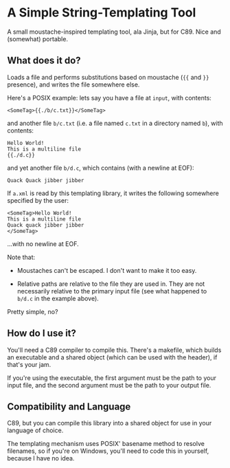 A Simple String-Templating Tool
===

A small moustache-inspired templating tool, ala Jinja, but for C89. Nice and
(somewhat) portable.

What does it do?
---

Loads a file and performs substitutions based on moustache (`{{` and `}}`
presence), and writes the file somewhere else.

Here's a POSIX example: lets say you have a file at `input`, with contents:

```
<SomeTag>{{./b/c.txt}}</SomeTag>
```

and another file `b/c.txt` (i.e. a file named `c.txt` in a directory named
`b`), with contents:

```
Hello World!
This is a multiline file
{{./d.c}}
```

and yet another file `b/d.c`, which contains (with a newline at EOF):

```
Quack Quack jibber jibber
```

If `a.xml` is read by this templating library, it writes the following
somewhere specified by the user:

```
<SomeTag>Hello World!
This is a multiline file
Quack quack jibber jibber
</SomeTag>
```

...with no newline at EOF.

Note that:

 - Moustaches can't be escaped. I don't want to make it too easy.

 - Relative paths are relative to the file they are used in. They are not
   necessarily relative to the primary input file (see what happened to `b/d.c`
   in the example above).

Pretty simple, no?

How do I use it?
---

You'll need a C89 compiler to compile this. There's a makefile, which builds an
executable and a shared object (which can be used with the header), if that's
your jam.

If you're using the executable, the first argument must be the path to your
input file, and the second argument must be the path to your output file.

Compatibility and Language
---

C89, but you can compile this library into a shared object for use in your
language of choice.

The templating mechanism uses POSIX' basename method to resolve filenames, so
if you're on Windows, you'll need to code this in yourself, because I have no
idea.
